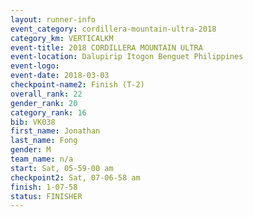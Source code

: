 ```yaml
---
layout: runner-info 
event_category: cordillera-mountain-ultra-2018 
category_km: VERTICALKM 
event-title: 2018 CORDILLERA MOUNTAIN ULTRA 
event-location: Dalupirip Itogon Benguet Philippines 
event-logo: 
event-date: 2018-03-03 
checkpoint-name2: Finish (T-2) 
overall_rank: 22
gender_rank: 20
category_rank: 16
bib: VK038
first_name: Jonathan
last_name: Fong
gender: M
team_name: n/a
start: Sat, 05-59-00 am
checkpoint2: Sat, 07-06-58 am
finish: 1-07-58
status: FINISHER
---
```

